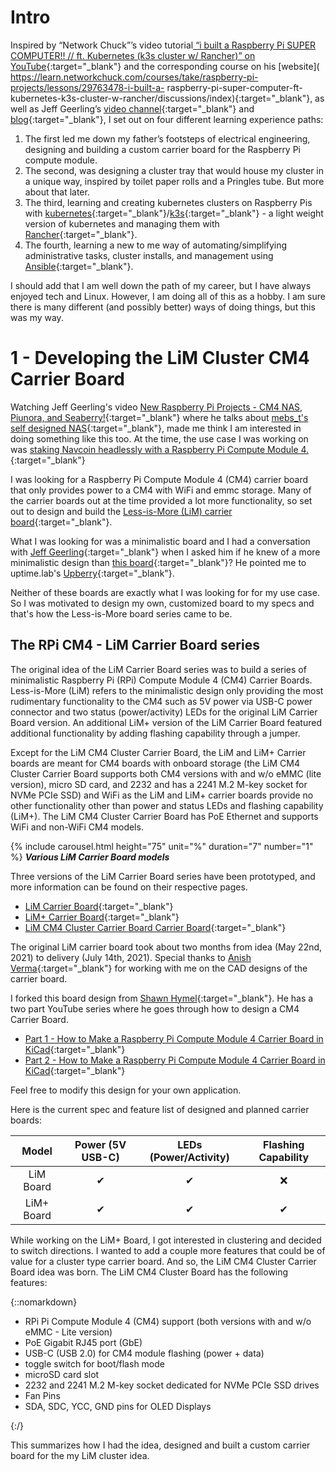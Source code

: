 # Intro

Inspired by “Network Chuck”’s video tutorial[ “i built a Raspberry Pi SUPER COMPUTER!! // ft.
Kubernetes (k3s cluster w/ Rancher)” on YouTube](https://www.youtube.com/watch?v=X9fSMGkjtug){:target="_blank"} and the corresponding course on his [website](
https://learn.networkchuck.com/courses/take/raspberry-pi-projects/lessons/29763478-i-built-a-
raspberry-pi-super-computer-ft-kubernetes-k3s-cluster-w-rancher/discussions/index){:target="_blank"}, as well as Jeff Geerling’s [video channel](https://www.youtube.com/@JeffGeerling){:target="_blank"} and [blog](https://www.jeffgeerling.com/blog){:target="_blank"}, I set out on four different learning experience paths:

1. The first led me down my father’s footsteps of electrical engineering, designing and building a custom carrier board for the Raspberry Pi compute module.
2. The second, was designing a cluster tray that would house my cluster in a unique way, inspired by toilet paper rolls and a Pringles tube. But more about that later.
2. The third, learning and creating kubernetes clusters on Raspberry Pis with [kubernetes](https://kubernetes.io/){:target="_blank"}/[k3s](https://k3s.io/){:target="_blank"} - a light weight version of kubernetes and managing them with [Rancher](https://www.rancher.com/){:target="_blank"}. 
3. The fourth, learning a new to me way of automating/simplifying administrative tasks, cluster installs, and management using [Ansible](https://www.ansible.com/){:target="_blank"}.

I should add that I am well down the path of my career, but I have always enjoyed tech and Linux. However, I am doing all of this as a hobby. I am sure there is many different (and possibly better) ways of doing things, but this was my way.

# 1 - Developing the LiM Cluster CM4 Carrier Board
Watching  Jeff Geerling's video [New Raspberry Pi Projects - CM4 NAS, Piunora, and Seaberry!](https://www.youtube.com/watch?v=7Li7Nh9V74I&t=300s){:target="_blank"} where he talks about [mebs_t's self designed NAS](https://github.com/mebs/CM4-NAS){:target="_blank"}, made me think I am interested in doing something like this too. At the time, the use case I was working on was [staking Navcoin headlessly with a Raspberry Pi Compute Module 4.](/2021/06/13/navcoin-staking/){:target="_blank"}

I was looking for a Raspberry Pi Compute Module 4 (CM4) carrier board that only provides power to a CM4 with WiFi and emmc storage. Many of the carrier boards out at the time provided a lot more functionality, so set out to design and build the [Less-is-More (LiM) carrier board](https://lim.loonix.ca/pages/LiM_Board.html){:target="_blank"}.

What I was looking for was a minimalistic board and I had a conversation with [Jeff Geerling](https://www.jeffgeerling.com/){:target="_blank"} when I asked him if he knew of a more minimalistic design than [this board](https://www.tindie.com/products/dronecz/minimal-carrier-board-for-compute-module-4/){:target="_blank"}? He pointed me to uptime.lab's [Upberry](https://www.instagram.com/p/CPGakesLwBo/){:target="_blank"}.

Neither of these boards are exactly what I was looking for for my use case. So I was motivated to design my own, customized board to my specs and that's how the Less-is-More board series came to be. 

## The RPi CM4 - LiM Carrier Board series

The original idea of the LiM Carrier Board series was to build a series of minimalistic Raspberry Pi (RPi) Compute Module 4 (CM4) Carrier Boards. Less-is-More (LiM) refers to the minimalistic design only providing the most rudimentary functionality to the CM4 such as 5V power via USB-C power connector and two status (power/activity) LEDs for the original LiM Carrier Board version. An additional LiM+ version of the LiM Carrier Board featured additional functionality by adding flashing capability through a jumper.

Except for the LiM CM4 Cluster Carrier Board, the LiM and LiM+ Carrier boards are meant for CM4 boards with onboard storage (the LiM CM4 Cluster Carrier Board supports both CM4 versions with and w/o eMMC (lite version), micro SD card, and 2232 and has a 2241 M.2 M-key socket for NVMe PCIe SSD) and WiFi as the LiM and LiM+ carrier boards provide no other functionality other than power and status LEDs and flashing capability (LiM+). The LiM CM4 Cluster Carrier Board has PoE Ethernet and supports WiFi and non-WiFi CM4 models.

{% include carousel.html height="75" unit="%" duration="7" number="1" %}
_**Various LiM Carrier Board models**_

Three versions of the LiM Carrier Board series have been prototyped, and more information can be found on their respective pages.

- [LiM Carrier Board](https://lim.loonix.ca/pages/LiM_Board.html){:target="_blank"}
- [LiM+ Carrier Board](https://lim.loonix.ca/pages/LiM+_Board.html){:target="_blank"}
- [LiM CM4 Cluster Carrier Board Carrier Board](https://lim.loonix.ca/pages/pages/LiM_Cluster_CB.html){:target="_blank"}

The original LiM carrier board took about two months from idea (May 22nd, 2021) to delivery (July 14th, 2021). Special thanks to [Anish Verma](https://www.linkedin.com/in/anish-verma-a5a05a8b/){:target="_blank"} for working with me on the CAD designs of the carrier board.

I forked this board design from [Shawn Hymel](https://github.com/ShawnHymel/rpi-cm4-base-carrier){:target="_blank"}. He has a two part YouTube series where he goes through how to design a CM4 Carrier Board.

- [Part 1 - How to Make a Raspberry Pi Compute Module 4 Carrier Board in KiCad](https://www.youtube.com/watch?v=ypcPJC_umPQ){:target="_blank"}
- [Part 2 - How to Make a Raspberry Pi Compute Module 4 Carrier Board in KiCad](https://www.youtube.com/watch?v=ge6gYIENo8Q&t){:target="_blank"}

Feel free to modify this design for your own application. 

Here is the current spec and feature list of designed and planned carrier boards:

Model | Power (5V USB-C) | LEDs (Power/Activity) | Flashing Capability |
|:-------------------------:|:-------------------------:|:-------------------------:|:-------------------------:|
LiM Board | &#10004; | &#10004; | &#10060; |
LiM+ Board | &#10004; | &#10004; | &#10004; |

While working on the LiM+ Board, I got interested in clustering and decided to switch directions. I wanted to add a couple more features that could be of value for a cluster type carrier board. And so, the LiM CM4 Cluster Carrier Board idea was born. The LiM CM4 Cluster Board has the following features:

{::nomarkdown}<ul><li>RPi Pi Compute Module 4 (CM4) support (both versions with and w/o eMMC - Lite version)</li><li>PoE Gigabit RJ45 port (GbE)</li><li>USB-C (USB 2.0) for CM4 module flashing (power + data)</li><li>toggle switch for boot/flash mode</li><li>microSD card slot</li><li>2232 and 2241 M.2 M-key socket dedicated for NVMe PCIe SSD drives</li><li>Fan Pins</li><li>SDA, SDC, YCC, GND pins for OLED Displays</li></ul>{:/} 

This summarizes how I had the idea, designed and built a custom carrier board for the my LiM cluster idea.
